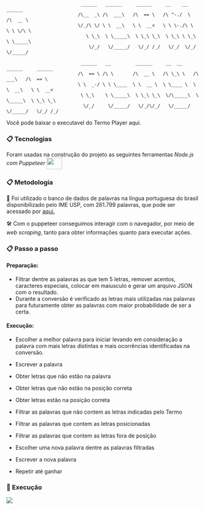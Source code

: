                                ______   ______     ______     __    __     ______             
                              /\__  _\ /\  ___\   /\  == \   /\ "-./  \   /\  __ \            
                              \/_/\ \/ \ \  __\   \ \  __<   \ \ \-./\ \  \ \ \/\ \           
                                 \ \_\  \ \_____\  \ \_\ \_\  \ \_\ \ \_\  \ \_____\          
                                  \/_/   \/_____/   \/_/ /_/   \/_/  \/_/   \/_____/          
                                                                   
                               ______   __         ______     __  __     ______     ______    
                              /\  == \ /\ \       /\  __ \   /\ \_\ \   /\  ___\   /\  == \   
                              \ \  _-/ \ \ \____  \ \  __ \  \ \____ \  \ \  __\   \ \  __<   
                               \ \_\    \ \_____\  \ \_\ \_\  \/\_____\  \ \_____\  \ \_\ \_\ 
                                \/_/     \/_____/   \/_/\/_/   \/_____/   \/_____/   \/_/ /_/ 
                                                                               
                                                                               
																																							 
Você pode baixar o executavel do Termo Player aqui.

### 📋 Tecnologias

Foram usadas na construção do projeto as seguintes ferramentas *Node.js com Puppeteer*
<img align="center" height="30" width="40" src="https://cdn.jsdelivr.net/gh/devicons/devicon/icons/nodejs/nodejs-original.svg" />

### 📋 Metodologia

🎲 Foi utilizado o banco de dados de palavras na língua portuguesa do brasil disponibilizado pelo IME USP, com 261.799 palavras, que pode ser acessado por <a href="https://www.ime.usp.br/~pf/dicios/index.html"> aqui. </a>

🛠 Com o puppeteer conseguimos interagir com o navegador, por meio de *web scraping*, tanto para obter informações quanto para executar ações.

### 📋 Passo a passo
#### Preparação:
- Filtrar dentre as palavras as que tem 5 letras, remover acentos, caracteres especiais, colocar em maiusculo e gerar um arquivo JSON com o resultado.
- Durante a conversão é verificado as letras mais utilizadas nas palavras para futuramente obter as palavras com maior probabilidade de ser a certa.

#### Execução: 
- Escolher a melhor palavra para iniciar levando em consideração a palavra com mais letras distintas e mais ocorrências identificadas na conversão. 
- Escrever a palavra

- Obter letras que não estão na palavra 
- Obter letras que não estão na posição correta
- Obter letras estão na posição correta

- Filtrar as palavras que não contem as letras indicadas pelo Termo
- Filtrar as palavras que contem as letras posicionadas
- Filtrar as palavras que contem as letras fora de posição

- Escolher uma nova palavra dentre as palavras filtradas
- Escrever a nova palavra

- Repetir até ganhar

### 🚀 Execução
<img src="https://s10.gifyu.com/images/2022-04-22-09-50-39.gif">

